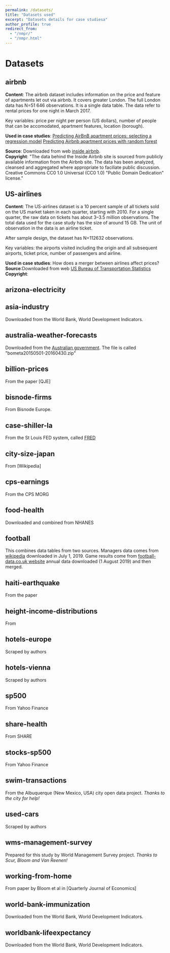 ```yaml
---
permalink: /datasets/
title: "Datasets used"
excerpt: "Datasets details for case studiesa"
author_profile: true
redirect_from: 
  - "/nmpr/"
  - "/nmpr.html"
---
```


# Datasets

## airbnb
**Content**: The airbnb dataset includes information on the price and feature of apartments let out via airbnb. It covers greater London. The full London data has N=51 646 observations. It is a single data table. The data refer to rental prices for one night in March 2017. 

Key variables: price per night per person (US dollars), number of people that can be accomodated, apartment features, location (borough).

**Used in case studies**:
[Predicting AirBnB apartment prices: selecting a regression model](link)
[Predicting Airbnb apartment prices with random forest](link)

**Source**: Downloaded from web [inside airbnb](http://insideairbnb.com/get-the-data.html).  
**Copyright**: "The data behind the Inside Airbnb site is sourced from publicly available information from the Airbnb site. The data has been analyzed, cleansed and aggregated where appropriate to faciliate public discussion. Creative Commons CC0 1.0 Universal (CC0 1.0) "Public Domain Dedication" license."


## US-airlines
**Content**: The US-airlines dataset is a 10 percent sample of all tickets sold on the US market taken in each quarter, starting with 2010. For a single quarter, the raw data on tickets has about 3–3.5 million observations. The total data used for the case study has the size of around 15 GB.
The unit of observation in the data is an airline ticket.

After sample design, the dataset has N=112632 observations.

Key variables: the airports visited including the origin and all subsequent airports, ticket price, number of passengers and airline.

**Used in case studies**: How does a merger between airlines affect prices?
**Source**:Downloaded from web [US Bureau of Transportation Statistics](https://www.transtats.bts.gov/DatabaseInfo.asp?DB_ID=125)
**Copyright**:


## arizona-electricity


## asia-industry
Downloaded from the World Bank, World Development Indicators.

## australia-weather-forecasts
 Downloaded from the [Australian government](https://data.gov.au/data/data_set/weather-forecasting-verification-data-2015-05-to-2016-04). The file is called "bometa20150501-20160430.zip"

## billion-prices
From the paper [QJE]


## bisnode-firms
From Bisnode Europe.


## case-shiller-la
From the St Louis FED system, called [FRED](fred.org)

## city-size-japan
From [Wikipedia]

## cps-earnings
From the CPS MORG

## food-health
Downloaded and combined from NHANES

## football
This combines data tables from two sources. Managers data comes from [wikipedia](
https://en.wikipedia.org/wiki/List_of_Premier_League_managers)
downloaded in July 1, 2019. Game results come from [football-data.co.uk website](
https://www.football-data.co.uk/englandm.php)
annual data downloaded (1 August 2019) and then merged.

## haiti-earthquake
From the paper

## height-income-distributions
From 

## hotels-europe
Scraped by authors

## hotels-vienna
Scraped by authors

## sp500
From Yahoo Finance

## share-health
From SHARE

## stocks-sp500
From Yahoo Finance

## swim-transactions
From the Albuquerque (New Mexico, USA) city open data project. *Thanks to the city for help!*

## used-cars
Scraped by authors

## wms-management-survey
Prepared for this study by World Management Survey project. *Thanks to Scur, Bloom and Van Reenen!*

## working-from-home
From paper by Bloom et al in [Quarterly Journal of Economics]

## world-bank-immunization
Downloaded from the World Bank, World Development Indicators.

## worldbank-lifeexpectancy
Downloaded from the World Bank, World Development Indicators.
